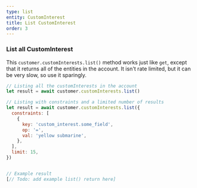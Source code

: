 ```yaml
---
type: list
entity: CustomInterest
title: List CustomInterest
order: 3
---
```


### List all CustomInterest

This `customer.customInterests.list()` method works just like `get`, except that it returns all of the entities in the account. It isn't rate limited, but it can be very slow, so use it sparingly.

```javascript
// Listing all the customInterests in the account
let result = await customer.customInterests.list()

// Listing with constraints and a limited number of results
let result = await customer.customInterests.list({
  constraints: [
    {
      key: 'custom_interest.some_field',
      op: '=',
      val: 'yellow submarine',
    },
  ],
  limit: 15,
})
```

```javascript

// Example result
[// Todo: add example list() return here]

```
